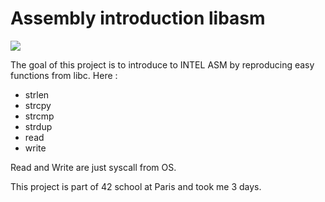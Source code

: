 # Assembly introduction libasm

![](https://media.giphy.com/media/4H3Ii5eLChYul9p7NL/giphy.gif)

The goal of this project is to introduce to INTEL ASM by reproducing easy functions from libc.
Here :
- strlen
- strcpy
- strcmp
- strdup
- read
- write

Read and Write are just syscall from OS.

This project is part of 42 school at Paris and took me 3 days.
